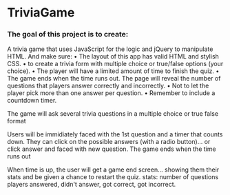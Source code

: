 # TriviaGame

### The goal of this project is to create:
A trivia game that uses JavaScript for the logic and jQuery to manipulate HTML. 
And make sure: 
•	The layout of this app has valid HTML and stylish CSS.
•	to create a trivia form with multiple choice or true/false options (your choice).
•	The player will have a limited amount of time to finish the quiz. 
•	The game ends when the time runs out. The page will reveal the number of questions that players answer correctly and incorrectly.
•	Not to let the player pick more than one answer per question.
•	Remember to include a countdown timer.

The game will ask several trivia questions in a multiple choice or true false format

Users will be immidiately faced with the 1st question and a timer that counts down. 
They can click on the possible answers (with a radio button)... or click answer and faced with new question.
The game ends when the time runs out

When time is up, the user will get a game end screen... showing them their stats and be given a chance to restart the quiz. 
stats: number of questions players answered, didn't answer, got correct, got incorrect. 